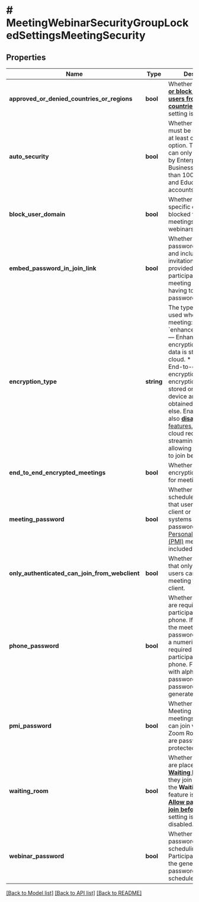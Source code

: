 # # MeetingWebinarSecurityGroupLockedSettingsMeetingSecurity

## Properties

Name | Type | Description | Notes
------------ | ------------- | ------------- | -------------
**approved_or_denied_countries_or_regions** | **bool** | Whether the [**Approve or block entry for users from specific countries/regions**](https://support.zoom.us/hc/en-us/articles/360060086231-Joining-from-specific-countries-regions) setting is enabled. | [optional]
**auto_security** | **bool** | Whether all meetings must be secured with at least one security option.    This setting can only be disabled by Enterprise, ISV, Business (with more than 100 licenses), and Education accounts. | [optional]
**block_user_domain** | **bool** | Whether users in specific domains are blocked from joining meetings and webinars. | [optional]
**embed_password_in_join_link** | **bool** | Whether the meeting password is encrypted and included in the invitation link. The provided link will allow participants to join the meeting without having to enter the password. | [optional]
**encryption_type** | **string** | The type of encryption used when starting a meeting:  * &#x60;enhanced_encryption&#x60; — Enhanced encryption. Encryption data is stored in the cloud.  * &#x60;e2ee&#x60; — End-to-end encryption. The encryption key is stored on the local device and cannot be obtained by anyone else. Enabling E2EE also [**disables** certain features](https://support.zoom.us/hc/en-us/articles/360048660871), such as cloud recording, live streaming, and allowing participants to join before the host. | [optional]
**end_to_end_encrypted_meetings** | **bool** | Whether end-to-end encryption is enabled for meetings. | [optional]
**meeting_password** | **bool** | Whether all instant and scheduled meetings that users can join via client or Zoom Rooms systems are password-protected. [Personal Meeting ID (PMI)](https://support.zoom.us/hc/en-us/articles/203276937) meetings are **not** included in this setting. | [optional]
**only_authenticated_can_join_from_webclient** | **bool** | Whether to specify that only authenticated users can join the meeting from the web client. | [optional]
**phone_password** | **bool** | Whether passwords are required for participants joining by phone.    If enabled and the meeting is password-protected, a numeric password is required for participants to join by phone. For meetings with alphanumeric passwords, a numeric password will be generated. | [optional]
**pmi_password** | **bool** | Whether all Personal Meeting ID (PMI) meetings that users can join via client or Zoom Rooms systems are password-protected. | [optional]
**waiting_room** | **bool** | Whether participants are placed in the [**Waiting Room**](https://support.zoom.us/hc/en-us/articles/115000332726-Waiting-Room) when they join a meeting.    If the **Waiting Room** feature is enabled, the [**Allow participants to join before host**](https://support.zoom.us/hc/en-us/articles/202828525-Allow-participants-to-join-before-host) setting is automatically disabled. | [optional]
**webinar_password** | **bool** | Whether to generate a password when scheduling webinars. Participants must use the generated password to join the scheduled webinar. | [optional]

[[Back to Model list]](../../README.md#models) [[Back to API list]](../../README.md#endpoints) [[Back to README]](../../README.md)
